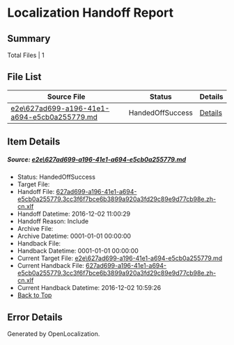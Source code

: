 # <a name='report-top'></a> Localization Handoff Report

## Summary
 Total Files | 1

## File List
 Source File | Status | Details 
 ----------- | ------ | ------- 
 [e2e\627ad699-a196-41e1-a694-e5cb0a255779.md](https://github.com/OpenLocalizationTestOrg/ol-test0/blob/65cda696597db8846f9d617371486be1f8c81b05/e2e/627ad699-a196-41e1-a694-e5cb0a255779.md) | HandedOffSuccess | [Details](#b3dc8655aa561feb58d420015aaf03dc2e5e5b8f1)

## Item Details
##### <a name='b3dc8655aa561feb58d420015aaf03dc2e5e5b8f1'></a> Source: [e2e\627ad699-a196-41e1-a694-e5cb0a255779.md](https://github.com/OpenLocalizationTestOrg/ol-test0/blob/65cda696597db8846f9d617371486be1f8c81b05/e2e/627ad699-a196-41e1-a694-e5cb0a255779.md)
* Status: HandedOffSuccess
* Target File: 
* Handoff File: [627ad699-a196-41e1-a694-e5cb0a255779.3cc3f6f7bce6b3899a920a3fd29c89e9d77cb98e.zh-cn.xlf](https://github.com/OpenLocalizationTestOrg/ol-test0-handoff/blob/65179d68893e80c5c5d1fa489a02e2ffc136cd6b/ol-handoff/OpenLocalizationTestOrg/ol-test0-zhcn/shujia/ht/627ad699-a196-41e1-a694-e5cb0a255779.3cc3f6f7bce6b3899a920a3fd29c89e9d77cb98e.zh-cn.xlf)
* Handoff Datetime: 2016-12-02 11:00:29
* Handoff Reason: Include
* Archive File: 
* Archive Datetime: 0001-01-01 00:00:00
* Handback File: 
* Handback Datetime: 0001-01-01 00:00:00
* Current Target File: [e2e\627ad699-a196-41e1-a694-e5cb0a255779.md](https://github.com/OpenLocalizationTestOrg/ol-test0-zhcn/blob/029484bcb7bd759c972c6bbce7af00b85318fdb7/e2e/627ad699-a196-41e1-a694-e5cb0a255779.md)
* Current Handback File: [627ad699-a196-41e1-a694-e5cb0a255779.3cc3f6f7bce6b3899a920a3fd29c89e9d77cb98e.zh-cn.xlf](https://github.com/OpenLocalizationTestOrg/ol-test0-handback/blob/da086ebe79c1cc0be3ebc0810ab07d45cadde457/ol-handback/OpenLocalizationTestOrg/ol-test0-zhcn/shujia/ht/627ad699-a196-41e1-a694-e5cb0a255779.3cc3f6f7bce6b3899a920a3fd29c89e9d77cb98e.zh-cn.xlf)
* Current Handback Datetime: 2016-12-02 10:59:26
* [Back to Top](#report-top)


## Error Details

Generated by OpenLocalization.
